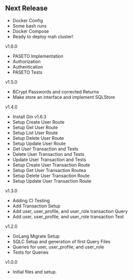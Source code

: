 Next Release
-

* Docker Config
* Some bash runs
* Docker Compose
* Ready to deploy mah cluster!

v1.6.0
* PASETO Implementation
* Authorization
* Authentication
* PASETO Tests

v1.5.0
* BCrypt Passwords and corrected Returns
* Make store an interface and implement SQLStore

v1.4.0
* Install Gin v1.6.3
* Setup Create User Route
* Setup Get User Route
* Setup List User Route
* Setup Delete User Route
* Setup Update User Route
* Get User Transaction and Tests
* Delete User Transaction and Tests
* Update User Transaction and Tests
* Setup Create User Transaction Route
* Setup Get User Transaction Routea
* Setup Delete User Transaction Route
* Setup Update User Transaction Route

v1.3.0
* Adding CI Testing
* Add Transaction Setup
* Add user, user_profile, and user_role transaction Query
* Add user, user_profile, and user_role transaction Test

v1.2.0
* GoLang Migrate Setup
* SQLC Setup and generation of first Query Files 
* Queries for user, user_profile, and user_role 
* Tests for Queries

v1.0.0
* Initial files and setup.